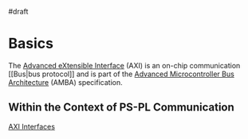 #draft 
# Basics
The [Advanced eXtensible Interface](https://en.wikipedia.org/wiki/Advanced_eXtensible_Interface) (AXI) is an on-chip communication [[Bus|bus protocol]] and is part of the [Advanced Microcontroller Bus Architecture](https://en.wikipedia.org/wiki/Advanced_Microcontroller_Bus_Architecture) (AMBA) specification.

## Within the Context of PS-PL Communication
[AXI Interfaces](https://docs.amd.com/r/en-US/ug1085-zynq-ultrascale-trm/PS-PL-AXI-Interfaces?tocId=vVIByUn5R_LZdcpo8nH3oA)